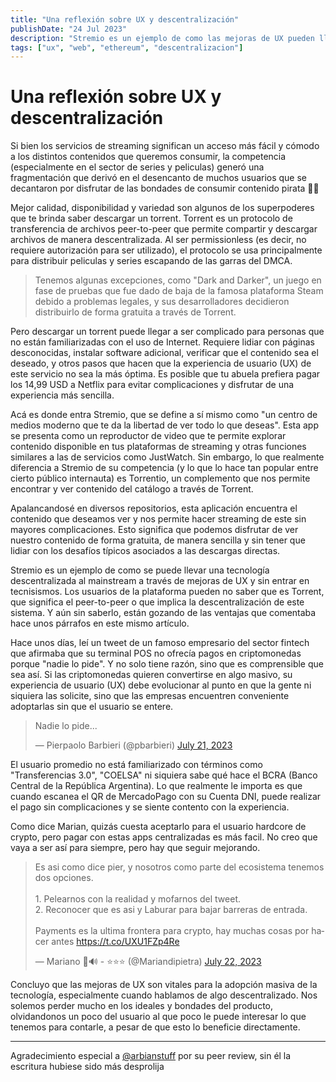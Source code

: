```yaml
---
title: "Una reflexión sobre UX y descentralización"
publishDate: "24 Jul 2023"
description: "Stremio es un ejemplo de como las mejoras de UX pueden llevar tecnologías descentralizadas al mainstream"
tags: ["ux", "web", "ethereum", "descentralizacion"]
---
```


# Una reflexión sobre UX y descentralización

Si bien los servicios de streaming significan un acceso más fácil y cómodo a los distintos contenidos que queremos consumir, la competencia (especialmente en el sector de series y peliculas) generó una fragmentación que derivó en el desencanto de muchos usuarios que se decantaron por disfrutar de las bondades de consumir contenido pirata 🏴‍☠️

Mejor calidad, disponibilidad y variedad son algunos de los superpoderes que te brinda saber descargar un torrent. Torrent es un protocolo de transferencia de archivos peer-to-peer que permite compartir y descargar archivos de manera descentralizada. Al ser permissionless (es decir, no requiere autorización para ser utilizado), el protocolo se usa principalmente para distribuir peliculas y series escapando de las garras del DMCA.

> Tenemos algunas excepciones, como "Dark and Darker", un juego en fase de pruebas que fue dado de baja de la famosa plataforma Steam debido a problemas legales, y sus desarrolladores decidieron distribuirlo de forma gratuita a través de Torrent.

Pero descargar un torrent puede llegar a ser complicado para personas que no están familiarizadas con el uso de Internet. Requiere lidiar con páginas desconocidas, instalar software adicional, verificar que el contenido sea el deseado, y otros pasos que hacen que la experiencia de usuario (UX) de este servicio no sea la más óptima. Es posible que tu abuela prefiera pagar los 14,99 USD a Netflix para evitar complicaciones y disfrutar de una experiencia más sencilla.

Acá es donde entra Stremio, que se define a sí mismo como "un centro de medios moderno que te da la libertad de ver todo lo que deseas". Esta app se presenta como un reproductor de video que te permite explorar contenido disponible en tus plataformas de streaming y otras funciones similares a las de servicios como JustWatch. Sin embargo, lo que realmente diferencia a Stremio de su competencia (y lo que lo hace tan popular entre cierto público internauta) es Torrentio, un complemento que nos permite encontrar y ver contenido del catálogo a través de Torrent.

Apalancandosé en diversos repositorios, esta aplicación encuentra el contenido que deseamos ver y nos permite hacer streaming de este sin mayores complicaciones. Esto significa que podemos disfrutar de ver nuestro contenido de forma gratuita, de manera sencilla y sin tener que lidiar con los desafíos típicos asociados a las descargas directas.

Stremio es un ejemplo de como se puede llevar una tecnología descentralizada al mainstream a través de mejoras de UX y sin entrar en tecnisismos. Los usuarios de la plataforma pueden no saber que es Torrent, que significa el peer-to-peer o que implica la descentralización de este sistema. Y aún sin saberlo, están gozando de las ventajas que comentaba hace unos párrafos en este mismo artículo.

Hace unos días, leí un tweet de un famoso empresario del sector fintech que afirmaba que su terminal POS no ofrecía pagos en criptomonedas porque "nadie lo pide". Y no solo tiene razón, sino que es comprensible que sea así. Si las criptomonedas quieren convertirse en algo masivo, su experiencia de usuario (UX) debe evolucionar al punto en que la gente ni siquiera las solicite, sino que las empresas encuentren conveniente adoptarlas sin que el usuario se entere.

<blockquote class="twitter-tweet"><p lang="es" dir="ltr">Nadie lo pide...</p>&mdash; Pierpaolo Barbieri (@pbarbieri) <a href="https://twitter.com/pbarbieri/status/1682430477641175040?ref_src=twsrc%5Etfw">July 21, 2023</a></blockquote> <script async src="https://platform.twitter.com/widgets.js" charset="utf-8"></script>

El usuario promedio no está familiarizado con términos como "Transferencias 3.0", "COELSA" ni siquiera sabe qué hace el BCRA (Banco Central de la República Argentina). Lo que realmente le importa es que cuando escanea el QR de MercadoPago con su Cuenta DNI, puede realizar el pago sin complicaciones y se siente contento con la experiencia.

Como dice Marian, quizás cuesta aceptarlo para el usuario hardcore de crypto, pero pagar con estas apps centralizadas es más facil. No creo que vaya a ser así para siempre, pero hay que seguir mejorando.

<blockquote class="twitter-tweet"><p lang="es" dir="ltr">Es asi como dice pier, y nosotros como parte del ecosistema tenemos dos opciones.<br><br>1. Pelearnos con la realidad y mofarnos del tweet.<br>2. Reconocer que es asi y Laburar para bajar barreras de entrada.<br><br>Payments es la ultima frontera para crypto, hay muchas cosas por hacer antes <a href="https://t.co/UXU1FZp4Re">https://t.co/UXU1FZp4Re</a></p>&mdash; Mariano 🦇🔊 - ⭐⭐⭐ (@Mariandipietra) <a href="https://twitter.com/Mariandipietra/status/1682712462372610049?ref_src=twsrc%5Etfw">July 22, 2023</a></blockquote> <script async src="https://platform.twitter.com/widgets.js" charset="utf-8"></script>

Concluyo que las mejoras de UX son vitales para la adopción masiva de la tecnología, especialmente cuando hablamos de algo descentralizado. Nos solemos perder mucho en los ideales y bondades del producto, olvidandonos un poco del usuario al que poco le puede interesar lo que tenemos para contarle, a pesar de que esto lo beneficie directamente.

---

Agradecimiento especial a [@arbianstuff](https://x.com/arbianstuff) por su peer review, sin él la escritura hubiese sido más desprolija
